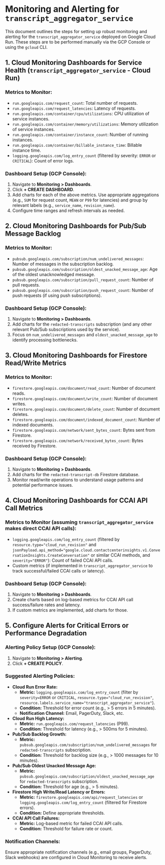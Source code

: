 # Monitoring and Alerting for `transcript_aggregator_service`

This document outlines the steps for setting up robust monitoring and alerting for the `transcript_aggregator_service` deployed on Google Cloud Run. These steps are to be performed manually via the GCP Console or using the `gcloud` CLI.

## 1. Cloud Monitoring Dashboards for Service Health (`transcript_aggregator_service` - Cloud Run)

### Metrics to Monitor:
*   `run.googleapis.com/request_count`: Total number of requests.
*   `run.googleapis.com/request_latencies`: Latency of requests.
*   `run.googleapis.com/container/cpu/utilizations`: CPU utilization of service instances.
*   `run.googleapis.com/container/memory/utilizations`: Memory utilization of service instances.
*   `run.googleapis.com/container/instance_count`: Number of running instances.
*   `run.googleapis.com/container/billable_instance_time`: Billable instance time.
*   `logging.googleapis.com/log_entry_count` (filtered by severity: `ERROR` or `CRITICAL`): Count of error logs.

### Dashboard Setup (GCP Console):
1.  Navigate to **Monitoring > Dashboards**.
2.  Click **+ CREATE DASHBOARD**.
3.  Add charts for each of the above metrics. Use appropriate aggregations (e.g., `SUM` for request count, `MEAN` or `P99` for latencies) and group by relevant labels (e.g., `service_name`, `revision_name`).
4.  Configure time ranges and refresh intervals as needed.

## 2. Cloud Monitoring Dashboards for Pub/Sub Message Backlog

### Metrics to Monitor:
*   `pubsub.googleapis.com/subscription/num_undelivered_messages`: Number of messages in the subscription backlog.
*   `pubsub.googleapis.com/subscription/oldest_unacked_message_age`: Age of the oldest unacknowledged message.
*   `pubsub.googleapis.com/subscription/pull_request_count`: Number of pull requests.
*   `pubsub.googleapis.com/subscription/push_request_count`: Number of push requests (if using push subscriptions).

### Dashboard Setup (GCP Console):
1.  Navigate to **Monitoring > Dashboards**.
2.  Add charts for the `redacted-transcripts` subscription (and any other relevant Pub/Sub subscriptions used by the service).
3.  Focus on `num_undelivered_messages` and `oldest_unacked_message_age` to identify processing bottlenecks.

## 3. Cloud Monitoring Dashboards for Firestore Read/Write Metrics

### Metrics to Monitor:
*   `firestore.googleapis.com/document/read_count`: Number of document reads.
*   `firestore.googleapis.com/document/write_count`: Number of document writes.
*   `firestore.googleapis.com/document/delete_count`: Number of document deletes.
*   `firestore.googleapis.com/document/indexed_document_count`: Number of indexed documents.
*   `firestore.googleapis.com/network/sent_bytes_count`: Bytes sent from Firestore.
*   `firestore.googleapis.com/network/received_bytes_count`: Bytes received by Firestore.

### Dashboard Setup (GCP Console):
1.  Navigate to **Monitoring > Dashboards**.
2.  Add charts for the `redacted-transcript-db` Firestore database.
3.  Monitor read/write operations to understand usage patterns and potential performance issues.

## 4. Cloud Monitoring Dashboards for CCAI API Call Metrics

### Metrics to Monitor (assuming `transcript_aggregator_service` makes direct CCAI API calls):
*   `logging.googleapis.com/log_entry_count` (filtered by `resource.type="cloud_run_revision"` and `jsonPayload.api_method="google.cloud.contactcenterinsights.v1.ConversationInsights.CreateConversation"` or similar CCAI methods, and `severity="ERROR"`): Count of failed CCAI API calls.
*   Custom metrics (if implemented in `transcript_aggregator_service` to track successful/failed CCAI calls or latency).

### Dashboard Setup (GCP Console):
1.  Navigate to **Monitoring > Dashboards**.
2.  Create charts based on log-based metrics for CCAI API call success/failure rates and latency.
3.  If custom metrics are implemented, add charts for those.

## 5. Configure Alerts for Critical Errors or Performance Degradation

### Alerting Policy Setup (GCP Console):
1.  Navigate to **Monitoring > Alerting**.
2.  Click **+ CREATE POLICY**.

### Suggested Alerting Policies:
*   **Cloud Run Error Rate:**
    *   **Metric:** `logging.googleapis.com/log_entry_count` (filter by `severity=ERROR` or `CRITICAL`, `resource.type="cloud_run_revision"`, `resource.labels.service_name="transcript_aggregator_service"`).
    *   **Condition:** Threshold for error count (e.g., > 5 errors in 5 minutes).
    *   **Notification Channel:** Email, PagerDuty, Slack, etc.
*   **Cloud Run High Latency:**
    *   **Metric:** `run.googleapis.com/request_latencies` (P99).
    *   **Condition:** Threshold for latency (e.g., > 500ms for 5 minutes).
*   **Pub/Sub Backlog Growth:**
    *   **Metric:** `pubsub.googleapis.com/subscription/num_undelivered_messages` for `redacted-transcripts` subscription.
    *   **Condition:** Threshold for backlog size (e.g., > 1000 messages for 10 minutes).
*   **Pub/Sub Oldest Unacked Message Age:**
    *   **Metric:** `pubsub.googleapis.com/subscription/oldest_unacked_message_age` for `redacted-transcripts` subscription.
    *   **Condition:** Threshold for age (e.g., > 5 minutes).
*   **Firestore High Write/Read Latency or Errors:**
    *   **Metric:** `firestore.googleapis.com/api/request_latencies` or `logging.googleapis.com/log_entry_count` (filtered for Firestore errors).
    *   **Condition:** Define appropriate thresholds.
*   **CCAI API Call Failures:**
    *   **Metric:** Log-based metric for failed CCAI API calls.
    *   **Condition:** Threshold for failure rate or count.

### Notification Channels:
Ensure appropriate notification channels (e.g., email groups, PagerDuty, Slack webhooks) are configured in Cloud Monitoring to receive alerts.